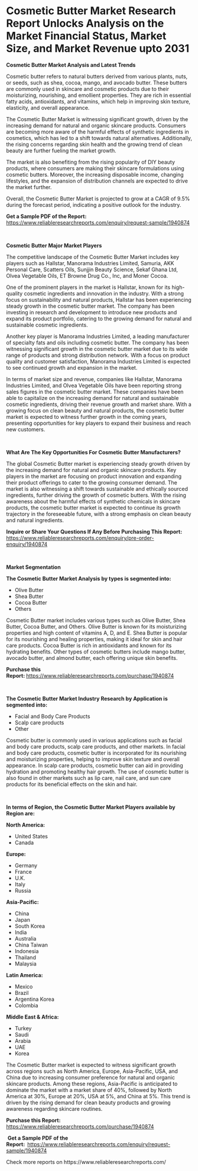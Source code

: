 <p><h1>Cosmetic Butter Market Research Report Unlocks Analysis on the Market Financial Status, Market Size, and Market Revenue upto 2031</h1></p><p><strong>Cosmetic Butter Market Analysis and Latest Trends</strong></p>
<p><p>Cosmetic butter refers to natural butters derived from various plants, nuts, or seeds, such as shea, cocoa, mango, and avocado butter. These butters are commonly used in skincare and cosmetic products due to their moisturizing, nourishing, and emollient properties. They are rich in essential fatty acids, antioxidants, and vitamins, which help in improving skin texture, elasticity, and overall appearance.</p><p>The Cosmetic Butter Market is witnessing significant growth, driven by the increasing demand for natural and organic skincare products. Consumers are becoming more aware of the harmful effects of synthetic ingredients in cosmetics, which has led to a shift towards natural alternatives. Additionally, the rising concerns regarding skin health and the growing trend of clean beauty are further fueling the market growth.</p><p>The market is also benefiting from the rising popularity of DIY beauty products, where consumers are making their skincare formulations using cosmetic butters. Moreover, the increasing disposable income, changing lifestyles, and the expansion of distribution channels are expected to drive the market further.</p><p>Overall, the Cosmetic Butter Market is projected to grow at a CAGR of 9.5% during the forecast period, indicating a positive outlook for the industry.</p></p>
<p><strong>Get a Sample PDF of the Report:&nbsp;</strong> <a href="https://www.reliableresearchreports.com/enquiry/request-sample/1940874">https://www.reliableresearchreports.com/enquiry/request-sample/1940874</a></p>
<p>&nbsp;</p>
<p><strong>Cosmetic Butter Major Market Players</strong></p>
<p><p>The competitive landscape of the Cosmetic Butter Market includes key players such as Hallstar, Manorama Industries Limited, Samuria, AKK Personal Care, Scatters Oils, Sunjjin Beauty Science, Sekaf Ghana Ltd, Olvea Vegetable Oils, ET Browne Drug Co., Inc, and Moner Cocoa. </p><p>One of the prominent players in the market is Hallstar, known for its high-quality cosmetic ingredients and innovation in the industry. With a strong focus on sustainability and natural products, Hallstar has been experiencing steady growth in the cosmetic butter market. The company has been investing in research and development to introduce new products and expand its product portfolio, catering to the growing demand for natural and sustainable cosmetic ingredients.</p><p>Another key player is Manorama Industries Limited, a leading manufacturer of specialty fats and oils including cosmetic butter. The company has been witnessing significant growth in the cosmetic butter market due to its wide range of products and strong distribution network. With a focus on product quality and customer satisfaction, Manorama Industries Limited is expected to see continued growth and expansion in the market.</p><p>In terms of market size and revenue, companies like Hallstar, Manorama Industries Limited, and Olvea Vegetable Oils have been reporting strong sales figures in the cosmetic butter market. These companies have been able to capitalize on the increasing demand for natural and sustainable cosmetic ingredients, driving their revenue growth and market share. With a growing focus on clean beauty and natural products, the cosmetic butter market is expected to witness further growth in the coming years, presenting opportunities for key players to expand their business and reach new customers.</p></p>
<p>&nbsp;</p>
<p><strong>What Are The Key Opportunities For Cosmetic Butter Manufacturers?</strong></p>
<p><p>The global Cosmetic Butter market is experiencing steady growth driven by the increasing demand for natural and organic skincare products. Key players in the market are focusing on product innovation and expanding their product offerings to cater to the growing consumer demand. The market is also witnessing a shift towards sustainable and ethically sourced ingredients, further driving the growth of cosmetic butters. With the rising awareness about the harmful effects of synthetic chemicals in skincare products, the cosmetic butter market is expected to continue its growth trajectory in the foreseeable future, with a strong emphasis on clean beauty and natural ingredients.</p></p>
<p><strong>Inquire or Share Your Questions If Any Before Purchasing This Report:</strong> <a href="https://www.reliableresearchreports.com/enquiry/pre-order-enquiry/1940874">https://www.reliableresearchreports.com/enquiry/pre-order-enquiry/1940874</a></p>
<p>&nbsp;</p>
<p><strong>Market Segmentation</strong></p>
<p><strong>The Cosmetic Butter Market Analysis by types is segmented into:</strong></p>
<p><ul><li>Olive Butter</li><li>Shea Butter</li><li>Cocoa Butter</li><li>Others</li></ul></p>
<p><p>Cosmetic Butter market includes various types such as Olive Butter, Shea Butter, Cocoa Butter, and Others. Olive Butter is known for its moisturizing properties and high content of vitamins A, D, and E. Shea Butter is popular for its nourishing and healing properties, making it ideal for skin and hair care products. Cocoa Butter is rich in antioxidants and known for its hydrating benefits. Other types of cosmetic butters include mango butter, avocado butter, and almond butter, each offering unique skin benefits.</p></p>
<p><strong>Purchase this Report:&nbsp;</strong><a href="https://www.reliableresearchreports.com/purchase/1940874">https://www.reliableresearchreports.com/purchase/1940874</a></p>
<p>&nbsp;</p>
<p><strong>The Cosmetic Butter Market Industry Research by Application is segmented into:</strong></p>
<p><ul><li>Facial and Body Care Products</li><li>Scalp care products</li><li>Other</li></ul></p>
<p><p>Cosmetic butter is commonly used in various applications such as facial and body care products, scalp care products, and other markets. In facial and body care products, cosmetic butter is incorporated for its nourishing and moisturizing properties, helping to improve skin texture and overall appearance. In scalp care products, cosmetic butter can aid in providing hydration and promoting healthy hair growth. The use of cosmetic butter is also found in other markets such as lip care, nail care, and sun care products for its beneficial effects on the skin and hair.</p></p>
<p>&nbsp;</p>
<p><strong>In terms of Region, the Cosmetic Butter Market Players available by Region are:</strong></p>
<p>
    <p> <strong> North America: </strong>
        <ul>
            <li>United States</li>
            <li>Canada</li>
        </ul>
        </p> 
    <p> <strong> Europe: </strong>
        <ul>
            <li>Germany</li>
            <li>France</li>
            <li>U.K.</li>
            <li>Italy</li>
            <li>Russia</li>
        </ul>
        </p> 
    <p> <strong> Asia-Pacific: </strong>
        <ul>
            <li>China</li>
            <li>Japan</li>
            <li>South Korea</li>
            <li>India</li>
            <li>Australia</li>
            <li>China Taiwan</li>
            <li>Indonesia</li>
            <li>Thailand</li>
            <li>Malaysia</li>
        </ul>
        </p> 
    <p> <strong> Latin America: </strong>
        <ul>
            <li>Mexico</li>
            <li>Brazil</li>
            <li>Argentina Korea</li>
            <li>Colombia</li>
        </ul>
        </p> 
    <p> <strong> Middle East & Africa: </strong>
        <ul>
            <li>Turkey</li>
            <li>Saudi</li>
            <li>Arabia</li>
            <li>UAE</li>
            <li>Korea</li>
        </ul>
    </p>
    </p>
<p><p>The Cosmetic Butter market is expected to witness significant growth across regions such as North America, Europe, Asia-Pacific, USA, and China due to increasing consumer preference for natural and organic skincare products. Among these regions, Asia-Pacific is anticipated to dominate the market with a market share of 40%, followed by North America at 30%, Europe at 20%, USA at 5%, and China at 5%. This trend is driven by the rising demand for clean beauty products and growing awareness regarding skincare routines.</p></p>
<p><strong>Purchase this Report: </strong><a href="https://www.reliableresearchreports.com/purchase/1940874">https://www.reliableresearchreports.com/purchase/1940874</a></p>
<p>&nbsp;<strong>Get a Sample PDF of the Report:&nbsp;&nbsp;</strong><a href="https://www.reliableresearchreports.com/enquiry/request-sample/1940874">https://www.reliableresearchreports.com/enquiry/request-sample/1940874</a></p>
<p><strong></strong></p>
<p>Check more reports on https://www.reliableresearchreports.com/</p>